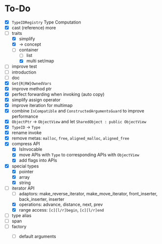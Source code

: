 # To-Do

- [x] `TypeIDRegistry` Type Computation
- [x] cast (reference) more
- [ ] traits
  - [x] simplify
  - [x]  -> concept
  - [ ] container
    - [ ] list
    - [x] multi set/map
- [ ] improve test
- [ ] introduction
- [ ] doc
- [x] `Get{R|RW}OwnedVars` 
- [x] improve method ptr
- [x] perfect forwarding when invoking (auto copy)
- [x] simplify assign operator
- [x] improve iteration for multimap
- [x] combine `IsCompatible` and `ConstructedArgumentsGuard` to improve performance
- [x] `ObjectPtr` -> `ObjectView` and let `SharedObject : public ObjectView` 
- [x] `TypeID` -> `Type` 
- [x] rename invoke
- [x] remove metas: `malloc`, `free`, `aligned_malloc`, `aligned_free` 
- [x] compress API
  - [x] IsInvocable
  - [x] move APIs with `Type` to corresponding APIs with `ObjectView` 
  - [x] add flags into APIs
- [x] special types
  - [x] pointer
  - [x] array
  - [x] string
- [ ] iterator API
  - [ ] adaptors: make_reverse_iterator, make_move_iterator, front_inserter, back_inserter, inserter
  - [x] operations: advance, distance, next, prev
  - [x] range access: `[c][l/r]begin`, `[c][l/r]end` 
- [ ] type alias
- [ ] span
- [ ] factory
  - [ ] default arguments

